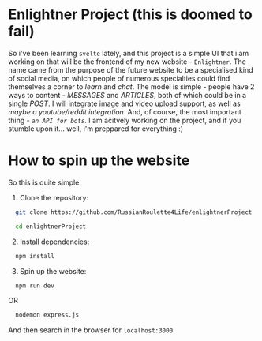 
# Enlightner Project (this is doomed to fail)

So i've been learning `svelte` lately, and this project is a simple UI that i am working on that will be the frontend of my new website - `Enlightner`. The name came from the purpose of the future website to be a specialised kind of social media, on which people of numerous specialties could find themselves a corner to *learn* and *chat*. The model is simple - people have 2 ways to content - *MESSAGES* and *ARTICLES*, both of which could be in a single *POST*. I will integrate image and video upload support, as well as *maybe a youtube/reddit integration*. And, of course, the most important thing - *`an API for bots`*. I am acitvely working on the project, and if you stumble upon it... well, i'm preppared for everything :)

# How to spin up the website

So this is quite simple:

1. Clone the repository:
```bash
  git clone https://github.com/RussianRoulette4Life/enlightnerProject
```
```bash
  cd enlightnerProject
```
2. Install dependencies:
```bash
  npm install
```
3. Spin up the website:
```bash
  npm run dev
```

  OR
  
```bash
  nodemon express.js
```


And then search in the browser for `localhost:3000` 
